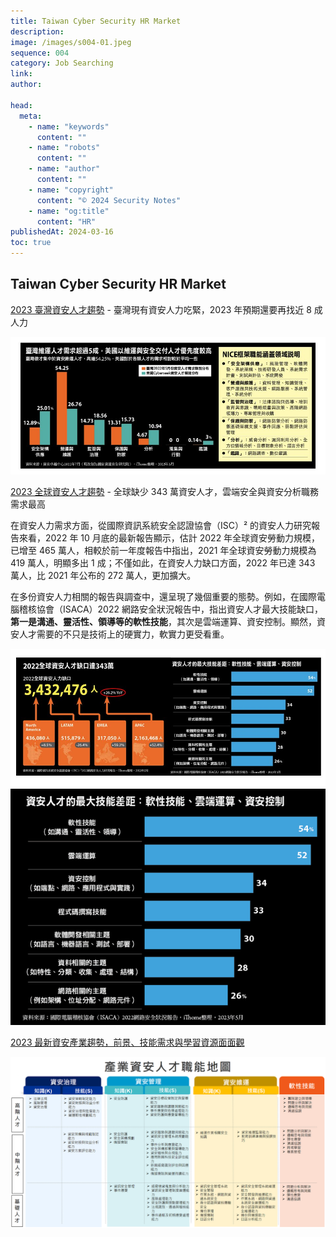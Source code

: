 ```yaml
---
title: Taiwan Cyber Security HR Market
description:
image: /images/s004-01.jpeg
sequence: 004
category: Job Searching
link:
author:

head:
  meta:
    - name: "keywords"
      content: ""
    - name: "robots"
      content: ""
    - name: "author"
      content: ""
    - name: "copyright"
      content: "© 2024 Security Notes"
    - name: "og:title"
      content: "HR"
publishedAt: 2024-03-16
toc: true
---
```


## Taiwan Cyber Security HR Market

<a href="https://www.ithome.com.tw/news/157152#:~:text=%E6%88%91%E5%80%91%E5%86%8D%E5%B0%8D%E7%85%A7104%E4%BA%BA%E5%8A%9B,%E7%9B%B8%E9%97%9C%E7%A7%91%E7%B3%BB%E7%82%BA39.7%25%E3%80%82">2023 臺灣資安人才趨勢</a> - 臺灣現有資安人力吃緊，2023 年預期還要再找近 8 成人力

![o004-01.jpeg](/images/o004-01.jpeg)

<a href="https://www.ithome.com.tw/news/156620">2023 全球資安人才趨勢</a> - 全球缺少 343 萬資安人才，雲端安全與資安分析職務需求最高

在資安人力需求方面，從國際資訊系統安全認證協會（ISC）² 的資安人力研究報告來看，2022 年 10 月底的最新報告顯示，估計 2022 年全球資安勞動力規模，已增至 465 萬人，相較於前一年度報告中指出，2021 年全球資安勞動力規模為 419 萬人，明顯多出 1 成；不僅如此，在資安人力缺口方面，2022 年已達 343 萬人，比 2021 年公布的 272 萬人，更加擴大。

在多份資安人力相關的報告與調查中，還呈現了幾個重要的態勢。例如，在國際電腦稽核協會（ISACA）2022 網路安全狀況報告中，指出資安人才最大技能缺口，**第一是溝通、靈活性、領導等的軟性技能**，其次是雲端運算、資安控制。顯然，資安人才需要的不只是技術上的硬實力，軟實力更受看重。

![o004-02.jpeg](/images/o004-02.jpeg)
![o004-03.jpeg](/images/o004-03.jpeg)

<a href="https://www.yourator.co/articles/503">2023 最新資安產業趨勢，前景、技能需求與學習資源面面觀</a>

![o004-04.jpeg](/images/o004-04.jpeg)
